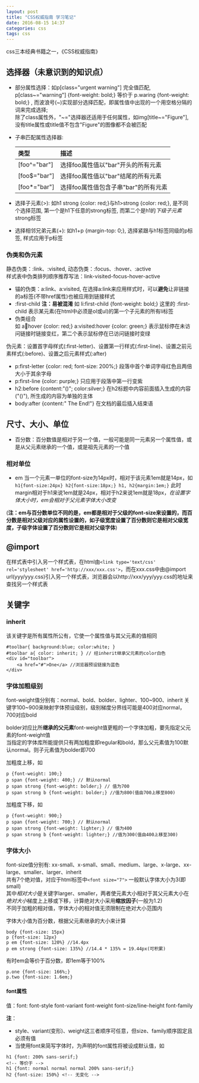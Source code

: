 ```yaml
---
layout: post
title: "CSS权威指南 学习笔记"
date: 2016-08-15 14:37
categories: css
tags: css
---
```




css三本经典书籍之一，《CSS权威指南》




## 选择器（未意识到的知识点）
- 部分属性选择：如p[class="urgent warning"] 完全值匹配, p[class~="warning"] {font-weight: bold;} 等价于 p.waring {font-weight: bold;} , 而波浪号(~)实现部分选择匹配，即属性值中出现的一个用空格分隔的词来完成选择;   
除了class属性外，"~="选择器还适用于任何属性，如img[title~="Figure"], 没有title属性或title值不包含"Figure"的图像都不会被匹配
- 子串匹配属性选择器:  

  | 类型            | 描述                                 |
  | :-----------    | :---------------------------------   |
  | [foo^="bar"]    | 选择foo属性值以"bar"开头的所有元素   |
  | [foo$="bar"]    | 选择foo属性值以"bar"结尾的所有元素   |
  | [foo*="bar"]    | 选择foo属性值包含子串"bar"的所有元素 |

- 选择子元素(>): 如h1 strong {color: red;}与h1>strong {color: red;}, 是不同个选择范围, 第一个是h1下任意的strong标签, 而第二个是h1的*下级子元素*strong标签
- 选择相邻兄弟元素(+): 如h1+p {margin-top: 0;}, 选择紧跟与h1标签同级的p标签, 样式应用于p标签

### 伪类和伪元素
静态伪类：:link、:visited, 动态伪类：:focus、:hover、:active  
样式表中伪类排列顺序推荐写法：link-visited-focus-hover-active  

- 锚的伪类：a:link、a:visited, 在选择a:link来应用样式时，可以**避免**让非链接的a标签(不带href属性)也被应用到链接样式
- :first-child  **注：易被混淆**  如 li:first-child {font-weight: bold;} 这里的 :first-child 表示某元素(在html中必须是ol或ul)的第一个子元素的所有li标签
- 伪类组合  
如  a:link:hover {color: red;} a:visited:hover {color: green;}  表示鼠标停在未访问链接时链接变红，第二个表示鼠标停在已访问链接时变绿  

伪元素：设置首字母样式(:first-letter)、设置第一行样式(:first-line)、设置之前元素样式(:before)、设置之后元素样式(:after)  

- p:first-letter {color: red; font-size: 200%;}  段落中首个单词字母红色且两倍大小于其余字母
- p:first-line {color: purple;}  只应用于段落中第一行变紫
- h2:before {content:"()"; color:silver;}  在h2标题中内容前面插入生成的内容("()"), 所生成的内容为单独的主体
- body:after {content:" The End!"}  在文档的最后插入结束语  

## 尺寸、大小、单位
- 百分数：百分数值是相对于另一个值，一般可能是同一元素另一个属性值，或是从父元素继承的一个值，或是祖先元素的一个值  

### 相对单位
- em  当一个元素一单位的font-size为14px时，相对于该元素1em就是14px，如  
`h1{font-size:24px} h2{font-size:18px;} h1, h2{margin:1em;}`  此时margin相对于h1来说1em就是24px，相对于h2来说1em就是18px，*在设置字体大小时，em会相对于父元素字体大小改变*  

(**注：em与百分数单位不同的是，em都是相对于父级的font-size来设置的，而百分数是相对父级对应的属性设置的，如子级宽度设置了百分数则它是相对父级宽度，子级字体设置了百分数则它是相对父级字体**)  

## @import
在样式表中引入另一个样式表，在html由`<link type='text/css' rel='stylesheet' href='http://xxx/xxx.css'>`，而在xxx.css中由@import url(yyy/yyy.css)引入另一个样式表，浏览器会以http://xxx/yyy/yyy.css的地址来查找另一个样式表  

## 关键字
### inherit  
该关键字是所有属性所公有，它使一个属性值与其父元素的值相同  

```
#toolbar{ background:blue; color:white; }
#toolbar a{ color: inherit; } // 经inherit继承父元素的color白色
<div id="toolbar">
    <a href="#">One</a> //浏览器预设链接为蓝色
</div>
```  

### 字体加粗级别
font-weight值分别有：normal、bold、bolder、lighter、100~900、inherit
关键字100~900来映射字体预设级别，级别梯度分界线可能是400对应normal，700对应bold  

bolder对应比所**继承的父元素**font-weight值更粗的一个字体加粗，要先指定父元素的font-weight值  
当指定的字体库所能提供只有两加粗度即regular和bold，那么父元素值为100默认normal。则子元素值为bolder即700  

加粗度上移，如 

```
p {font-weight: 100;}
p span {font-weight: 400;} // 默认normal
p span strong {font-weight: bolder;} // 值为700
p span strong b {font-weight: bolder;} //值为800(值由700上移至800)
```  

加粗度下移，如 

```
p {font-weight: 900;}
p span {font-weight: 700;} // 默认normal
p span strong {font-weight: lighter;} // 值为400
p span strong b {font-weight: lighter;} //值为300(值由400上移至300)
```  

### 字体大小
font-size值分别有: xx-small、x-small、small、medium、large、x-large、xx-large、smaller、larger、inherit  
共有7个绝对值，对应于html标签中`<font size="7">` 一般默认字体大小为3(即small)  
其中*相对大小*是关键字larger、smaller，两者使元素大小相对于其父元素大小在*绝对大小*梯度上上移或下移，计算绝对大小采用**缩放因子**(一般为1.2)  
不同于加粗的相对值，字体大小的相对值无须限制在绝对大小范围内

字体大小值为百分数，根据父元素继承的大小来计算  

```
body {font-size: 15px}
p {font-size: 12px}
p em {font-size: 120%} //14.4px
p em strong {font-size: 135%} //14.4 * 135% = 19.44px(可积累)
```  

有时em会等价于百分数，即1em等于100%  

```
p.one {font-size: 166%;}
p.two {font-size: 1.6em;}
```  

#### font属性
值：font: font-style font-variant font-weight font-size/line-height font-family  

**注**：  

- style、variant(变形)、weight这三者顺序可任意，但size、family顺序固定且必须有值
- 当使用font来简写字体时，为声明的font属性将被设成默认值，如  

```
h1 {font: 200% sans-serif;}
<!-- 等价于 -->
h1 {font: normal normal normal 200% sans-serif;}
h2 {font-size: 150%} <!-- 无变化 -->
```
